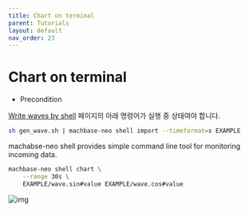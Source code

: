 ```yaml
---
title: Chart on terminal
parent: Tutorials
layout: default
nav_order: 23
---
```


# Chart on terminal

- Precondition
  
[Write waves by shell](./23.shell-write-waves.md) 페이지의 아래 명령어가 실행 중 상태여야 합니다.

```sh
sh gen_wave.sh | machbase-neo shell import --timeformat=s EXAMPLE
```

machabse-neo shell provides simple command line tool for monitoring incoming data.

```sh
machbase-neo shell chart \
    --range 30s \
    EXAMPLE/wave.sin#value EXAMPLE/wave.cos#value
```

![img](../img/term-chart02.gif)

